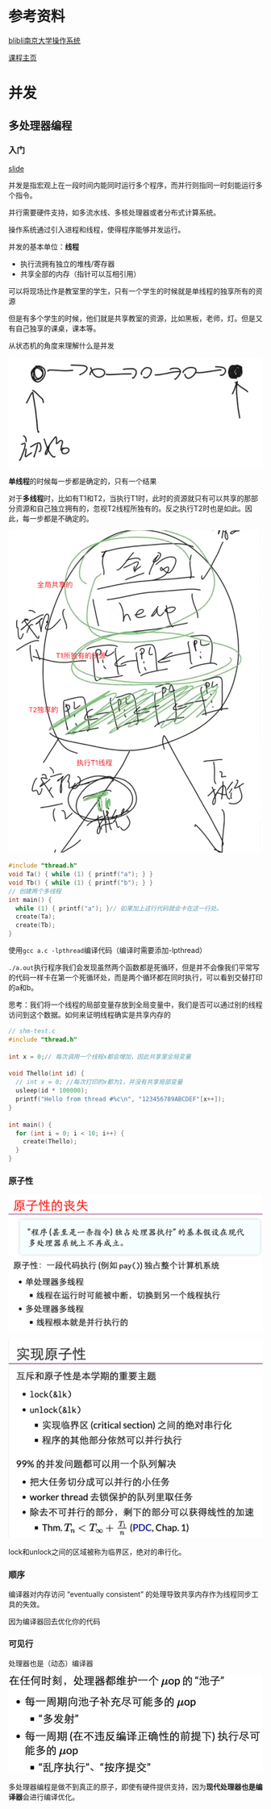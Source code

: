 # 参考资料

[blibli南京大学操作系统](https://space.bilibili.com/202224425)

[课程主页](http://jyywiki.cn/OS/2022/)

# 并发

## 多处理器编程

### 入门

[slide](http://jyywiki.cn/OS/2022/slides/3.slides#/2/6)

并发是指宏观上在一段时间内能同时运行多个程序，而并行则指同一时刻能运行多个指令。

并行需要硬件支持，如多流水线、多核处理器或者分布式计算系统。

操作系统通过引入进程和线程，使得程序能够并发运行。

并发的基本单位：**线程**

- 执行流拥有独立的堆栈/寄存器
- 共享全部的内存（指针可以互相引用）

可以将现场比作是教室里的学生，只有一个学生的时候就是单线程的独享所有的资源

但是有多个学生的时候，他们就是共享教室的资源，比如黑板，老师，灯。但是又有自己独享的课桌，课本等。

从状态机的角度来理解什么是并发

 ![image-20220402232729250](./picture/1.png)

**单线程**的时候每一步都是确定的，只有一个结果

对于**多线程**时，比如有T1和T2，当执行T1时，此时的资源就只有可以共享的那部分资源和自己独立拥有的，忽视T2线程所独有的。反之执行T2时也是如此。因此，每一步都是不确定的。

![](./picture/2.png)

```c
#include "thread.h"
void Ta() { while (1) { printf("a"); } }
void Tb() { while (1) { printf("b"); } }
// 创建两个多线程
int main() {
  while (1) { printf("a"); }// 如果加上这行代码就会卡在这一行处。
  create(Ta);
  create(Tb);
}
```

使用`gcc a.c -lpthread`编译代码（编译时需要添加-lpthread）

`./a.out`执行程序我们会发现虽然两个函数都是死循环，但是并不会像我们平常写的代码一样卡在第一个死循环处，而是两个循环都在同时执行，可以看到交替打印的a和b。

思考：我们将一个线程的局部变量存放到全局变量中，我们是否可以通过别的线程访问到这个数据。如何来证明线程确实是共享内存的

```c
// shm-test.c
#include "thread.h"

int x = 0;// 每次调用一个线程x都会增加，因此共享里全局变量

void Thello(int id) {
  // int x = 0; //每次打印的x都为1，并没有共享局部变量
  usleep(id * 100000);
  printf("Hello from thread #%c\n", "123456789ABCDEF"[x++]);
}

int main() {
  for (int i = 0; i < 10; i++) {
    create(Thello);
  }
}
```

### 原子性

![image-20220403004545384](./picture/3.png)

![image-20220403004814347](./picture/4.png)

lock和unlock之间的区域被称为临界区，绝对的串行化。

### 顺序

编译器对内存访问 “eventually consistent” 的处理导致共享内存作为线程同步工具的失效。

因为编译器回去优化你的代码
### 可见行
处理器也是（动态）编译器

![image-20220405002218107](./picture/5.png)

多处理器编程是做不到真正的原子，即使有硬件提供支持，因为**现代处理器也是编译器**会进行编译优化。

